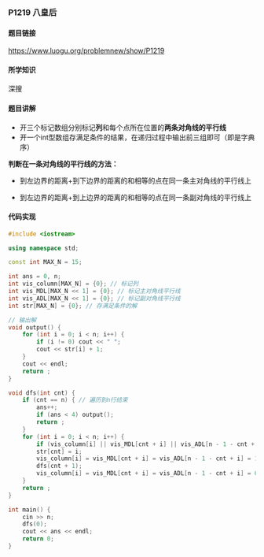 ### P1219 八皇后

#### 题目链接

https://www.luogu.org/problemnew/show/P1219

#### 所学知识

深搜

#### 题目讲解

* 开三个标记数组分别标记**列**和每个点所在位置的**两条对角线的平行线**
* 开一个int型数组存满足条件的结果，在递归过程中输出前三组即可（即是字典序）

**判断在一条对角线的平行线的方法：**

* 到左边界的距离+到下边界的距离的和相等的点在同一条主对角线的平行线上

* 到左边界的距离+到上边界的距离的和相等的点在同一条副对角线的平行线上

#### 代码实现

```c++
#include <iostream>

using namespace std;

const int MAX_N = 15;

int ans = 0, n;
int vis_column[MAX_N] = {0}; // 标记列
int vis_MDL[MAX_N << 1] = {0}; // 标记主对角线平行线
int vis_ADL[MAX_N << 1] = {0}; // 标记副对角线平行线
int str[MAX_N] = {0}; // 存满足条件的解

// 输出解
void output() {
    for (int i = 0; i < n; i++) {
        if (i != 0) cout << " ";
        cout << str[i] + 1;
    }
    cout << endl;
    return ;
}

void dfs(int cnt) {
    if (cnt == n) { // 遍历到n行结束
        ans++;
        if (ans < 4) output();
        return ;
    }
    for (int i = 0; i < n; i++) {
        if (vis_column[i] || vis_MDL[cnt + i] || vis_ADL[n - 1 - cnt + i]) continue; // 判断列、主副对角线平行线是否满足
        str[cnt] = i;
        vis_column[i] = vis_MDL[cnt + i] = vis_ADL[n - 1 - cnt + i] = 1; // 标记
        dfs(cnt + 1);
        vis_column[i] = vis_MDL[cnt + i] = vis_ADL[n - 1 - cnt + i] = 0; // 取消标记
    }
    return ;
}

int main() {
    cin >> n;
    dfs(0);
    cout << ans << endl;
    return 0;
}
```

